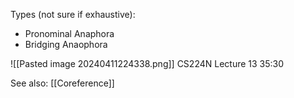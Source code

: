 Types (not sure if exhaustive):
- Pronominal Anaphora
- Bridging Anaophora

![[Pasted image 20240411224338.png]]
CS224N Lecture 13 35:30

See also: [[Coreference]]